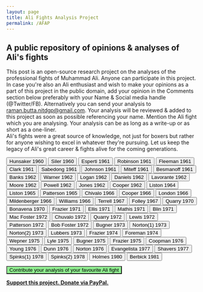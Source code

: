```yaml
---
layout: page
title: Ali Fights Analysis Project
permalink: /AFAP
---
```

<script type="text/javascript" src="/scripts/ali.js"></script>
<!--<style> span{display: none;}</style>  -->
<style>
body{background-image: url("/images/ali-collage.png");}
</style>



## A public repository of opinions & analyses of Ali's fights

This post is an open-source research project on the analyses of the professional fights of Muhammad Ali. Anyone can participate in this project.
In case you're also an Ali enthusiast and wish to make your opinions as a part of this project in the public domain, add your opinion in the Comments section below preferably with your Name & Social media handle (@Twitter/FB). Alternatively you can send your analysis to raman.butta.nitdgp@gmail.com. Your analysis will be reviewed & added to this project as soon as possible referencing your name. Mention the Ali fight which you are analysing. Your analysis can be as long as a write-up or as short as a one-liner.  
Ali's fights were a great source of knowledge, not just for boxers but rather for anyone wishing to excel in whatever they're pursuing. Let us keep the legacy of Ali's great career & fights alive for the coming generations.   


<button> Hunsaker 1960 </button>  <span id></span>
<button> Siler 1960  </button>  <span id></span>
<button> Esperti 1961  </button>  <span id></span>
<button> Robinson 1961  </button>  <span id></span>
<button> Fleeman 1961  </button>  <span id></span>
<button> Clark 1961  </button>  <span id></span>
<button> Sabedong 1961  </button>  <span id></span>
<button> Johnson 1961  </button>  <span id></span>
<button> Miteff 1961  </button>  <span id></span>
<button> Besmanoff 1961  </button>  <span id></span>
<button> Banks 1962  </button>  <span id></span>
<button> Warner 1962  </button>  <span id></span>
<button> Logan 1962  </button>  <span id></span>
<button> Daniels 1962  </button>  <span id></span>
<button> Lavorante 1962  </button>  <span id></span>
<button> Moore 1962  </button>  <span id></span>
<button> Powell 1962  </button>  <span id></span>
<button> Jones 1962  </button>  <span id></span>
<button> Cooper 1962  </button>  <span id></span>
<button> Liston 1964  </button>  <span id></span>
<button onclick="expand('liston2')"> Liston 1965  </button>   <span id="liston2" style="display:none"> 1. Ali was too fast for Liston in the 2nd fight. Sonny felt like he was surrounded until a punch came from nowhere and knocked 		him down. Ali showed that punching power is not an indispensable ingredient of a knock-out. He proved it again in his fight with 
    Jurgen Blin. Ali's punches were like an avalanche, a single one may be insufficient but a cumulation can crumble mountains. You 
    initially feel that his jabs are bearable but by the time you realize the cumulative damage, its too late. Floyd Patterson once 
    remarked that Ali's punches won't knock you down, they'll rub you off and dizzy you down. He was right.</span>
<button> Patterson 1965  </button>  <span id></span>
<button> Chivalo 1966  </button>  <span id></span>
<button> Cooper 1966  </button>  <span id></span>
<button> London 1966  </button>  <span id></span>
<button> Mildenberger 1966  </button>  <span id></span>
<button> Williams 1966  </button>  <span id></span>
<button> Terrell 1967  </button>  <span id></span>
<button onclick="expand('folley')"> Folley 1967  </button>  <span id="folley" style="display:none"> 1. The most invincible Ali was in this fight. With umpteen tactics up his sleeve and an unmatched
				  agility+strength, the concorde was at its highest then !</span>
<button> Quarry 1970  </button>  <span id></span>
<button> Bonavena 1970  </button>  <span id></span>
<button> Frazier 1971  </button>  <span id></span>
<button> Ellis 1971  </button>  <span id></span>
<button> Mathis 1971  </button>  <span id></span>
<button> Blin 1971  </button>  <span id></span>
<button> Mac Foster 1972  </button>  <span id></span>
<button> Chuvalo 1972  </button>  <span id></span>
<button> Quarry 1972  </button>  <span id></span>
<button> Lewis 1972  </button>  <span id></span>
<button> Patterson 1972  </button>  <span id></span>
<button> Bob Foster 1972  </button>  <span id></span>
<button> Bugner 1973  </button>  <span id></span>
<button> Norton(1) 1973  </button>  <span id></span>
<button> Norton(2) 1973  </button>  <span id></span>
<button> Lubbers 1973  </button>  <span id></span>
<button> Frazier 1974  </button>  <span id></span>
<button> Foreman 1974  </button>  <span id></span>
<button> Wepner 1975  </button>  <span id></span>
<button> Lyle 1975  </button>  <span id></span>
<button> Bugner 1975  </button>  <span id></span>
<button> Frazier 1975  </button>  <span id></span>
<button> Coopman 1976  </button>  <span id></span>
<button> Young 1976  </button>  <span id></span>
<button> Dunn 1976  </button>  <span id></span>
<button> Norton 1976  </button>  <span id></span>
<button> Evangelista 1977  </button>  <span id></span>
<button onclick="expand('shavers')"> Shavers 1977  </button>  <span id="shavers" style="display:none"> 1. This was the last great fight of Ali. It was also the fight where Ali took some good face shots. Based on my 
					observation, this fight contributed the most to his slowing down and Parkinson-like symptoms later on. His speech started slurring 
					only after this fight. The last round of this bout is one of the best and reveals the warrior-spirit of Ali.</span>
<button> Spinks(1) 1978  </button>  <span id></span>
<button> Spinks(2) 1978  </button>  <span id></span>
<button> Holmes 1980  </button>  <span id></span>
<button> Berbick 1981  </button>  <span id></span>



<!--#### My favourite Ali fights :
Ali Cooper 1................................."Henry Cooper’s no jive, the fight will end in five."  
Ali Liston 1...................................."Liston must fall in Eight,to prove that I am great"  
Ali Liston 2...................................."I told you that I had a surprise"  
Ali Turell........................................"My name is Muhammad Ali"  
Ali Vs Cleveland Williams..........."You watch me shuffle and I’ll jab off your head”  
Ali Folley fight..............................."I’m always confident"  
Ali Quarry 1..................................."I’m baaaaaccck”  
Ali Quarry 2..................................."He’s the last of the white hopes”  
Ali Vs Buster Mathis...................."So leave me alone and shut up and be glad that you saw a good fight"  
Ali Vs Bob Foster.........................."Then he is great if he don’t go in eight"  
Ali Vs Jürgen Blin   
Ali Frazier 1,2,3............................."Dancing you and whupping you and dancing”  
Ali Norton 2 ................................."If I weren’t in good  shape, in no way I could have won the fight"  
Ali Foreman.................................."The man just took a superior, scientific beating."  
Ali Lyle............................................"You will See me tonight literally take this man”  
Ali Wepner  
Ali Spinks 2..................................."It is befitting that I achieve the impossible"  -->

 
	
<p id="mybutton" style="color:green"> <button onclick="change()" style="background-color:lightgreen">Contribute your analysis of your favourite Ali fight</button> </p>
<a href="https://www.paypal.me/ramanbutta" target="_blank"><b>Support this project. Donate via PayPal.</b></a>